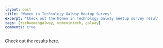 ```yaml
---
layout: post
title: "Women in Technology Galway Meetup Survey"
excerpt: "Check out the Women in Technology Galway meetup survey results."
tags: [techwomengalway, womenintech, galway]
comments: true
---
```


Check out the results [here](http://tinyurl.com/h36cbhj).